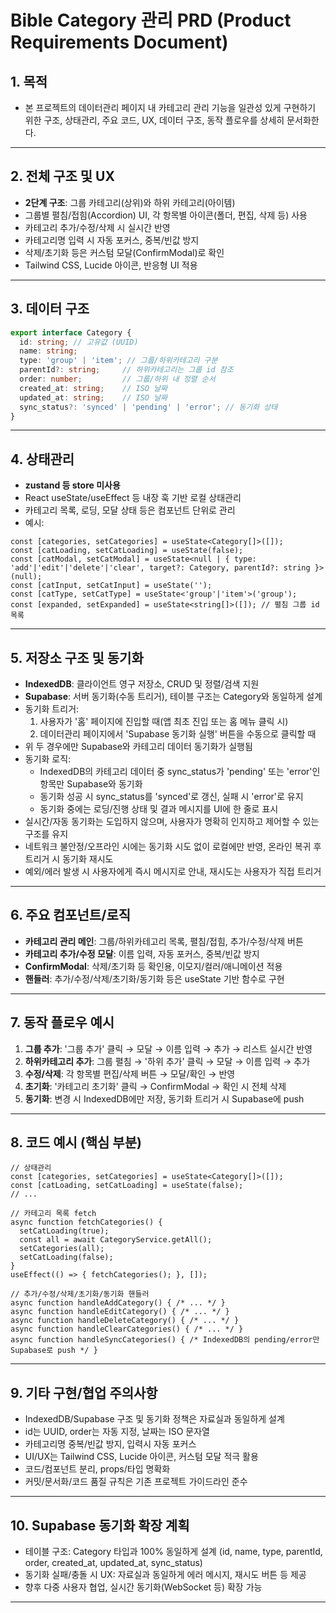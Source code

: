 # Bible Category 관리 PRD (Product Requirements Document)

## 1. 목적
- 본 프로젝트의 데이터관리 페이지 내 카테고리 관리 기능을 일관성 있게 구현하기 위한 구조, 상태관리, 주요 코드, UX, 데이터 구조, 동작 플로우를 상세히 문서화한다.

---

## 2. 전체 구조 및 UX
- **2단계 구조**: 그룹 카테고리(상위)와 하위 카테고리(아이템)
- 그룹별 펼침/접힘(Accordion) UI, 각 항목별 아이콘(폴더, 편집, 삭제 등) 사용
- 카테고리 추가/수정/삭제 시 실시간 반영
- 카테고리명 입력 시 자동 포커스, 중복/빈값 방지
- 삭제/초기화 등은 커스텀 모달(ConfirmModal)로 확인
- Tailwind CSS, Lucide 아이콘, 반응형 UI 적용

---

## 3. 데이터 구조
```ts
export interface Category {
  id: string; // 고유값 (UUID)
  name: string;
  type: 'group' | 'item'; // 그룹/하위카테고리 구분
  parentId?: string;     // 하위카테고리는 그룹 id 참조
  order: number;         // 그룹/하위 내 정렬 순서
  created_at: string;    // ISO 날짜
  updated_at: string;    // ISO 날짜
  sync_status?: 'synced' | 'pending' | 'error'; // 동기화 상태
}
```

---

## 4. 상태관리
- **zustand 등 store 미사용**
- React useState/useEffect 등 내장 훅 기반 로컬 상태관리
- 카테고리 목록, 로딩, 모달 상태 등은 컴포넌트 단위로 관리
- 예시:
```tsx
const [categories, setCategories] = useState<Category[]>([]);
const [catLoading, setCatLoading] = useState(false);
const [catModal, setCatModal] = useState<null | { type: 'add'|'edit'|'delete'|'clear', target?: Category, parentId?: string }>(null);
const [catInput, setCatInput] = useState('');
const [catType, setCatType] = useState<'group'|'item'>('group');
const [expanded, setExpanded] = useState<string[]>([]); // 펼침 그룹 id 목록
```

---

## 5. 저장소 구조 및 동기화
- **IndexedDB**: 클라이언트 영구 저장소, CRUD 및 정렬/검색 지원
- **Supabase**: 서버 동기화(수동 트리거), 테이블 구조는 Category와 동일하게 설계
- 동기화 트리거:
  1. 사용자가 '홈' 페이지에 진입할 때(앱 최초 진입 또는 홈 메뉴 클릭 시)
  2. 데이터관리 페이지에서 'Supabase 동기화 실행' 버튼을 수동으로 클릭할 때
- 위 두 경우에만 Supabase와 카테고리 데이터 동기화가 실행됨
- 동기화 로직:
  - IndexedDB의 카테고리 데이터 중 sync_status가 'pending' 또는 'error'인 항목만 Supabase와 동기화
  - 동기화 성공 시 sync_status를 'synced'로 갱신, 실패 시 'error'로 유지
  - 동기화 중에는 로딩/진행 상태 및 결과 메시지를 UI에 한 줄로 표시
- 실시간/자동 동기화는 도입하지 않으며, 사용자가 명확히 인지하고 제어할 수 있는 구조를 유지
- 네트워크 불안정/오프라인 시에는 동기화 시도 없이 로컬에만 반영, 온라인 복귀 후 트리거 시 동기화 재시도
- 예외/에러 발생 시 사용자에게 즉시 메시지로 안내, 재시도는 사용자가 직접 트리거

---

## 6. 주요 컴포넌트/로직
- **카테고리 관리 메인**: 그룹/하위카테고리 목록, 펼침/접힘, 추가/수정/삭제 버튼
- **카테고리 추가/수정 모달**: 이름 입력, 자동 포커스, 중복/빈값 방지
- **ConfirmModal**: 삭제/초기화 등 확인용, 이모지/컬러/애니메이션 적용
- **핸들러**: 추가/수정/삭제/초기화/동기화 등은 useState 기반 함수로 구현

---

## 7. 동작 플로우 예시
1. **그룹 추가**: '그룹 추가' 클릭 → 모달 → 이름 입력 → 추가 → 리스트 실시간 반영
2. **하위카테고리 추가**: 그룹 펼침 → '하위 추가' 클릭 → 모달 → 이름 입력 → 추가
3. **수정/삭제**: 각 항목별 편집/삭제 버튼 → 모달/확인 → 반영
4. **초기화**: '카테고리 초기화' 클릭 → ConfirmModal → 확인 시 전체 삭제
5. **동기화**: 변경 시 IndexedDB에만 저장, 동기화 트리거 시 Supabase에 push

---

## 8. 코드 예시 (핵심 부분)
```tsx
// 상태관리
const [categories, setCategories] = useState<Category[]>([]);
const [catLoading, setCatLoading] = useState(false);
// ...

// 카테고리 목록 fetch
async function fetchCategories() {
  setCatLoading(true);
  const all = await CategoryService.getAll();
  setCategories(all);
  setCatLoading(false);
}
useEffect(() => { fetchCategories(); }, []);

// 추가/수정/삭제/초기화/동기화 핸들러
async function handleAddCategory() { /* ... */ }
async function handleEditCategory() { /* ... */ }
async function handleDeleteCategory() { /* ... */ }
async function handleClearCategories() { /* ... */ }
async function handleSyncCategories() { /* IndexedDB의 pending/error만 Supabase로 push */ }
```

---

## 9. 기타 구현/협업 주의사항
- IndexedDB/Supabase 구조 및 동기화 정책은 자료실과 동일하게 설계
- id는 UUID, order는 자동 지정, 날짜는 ISO 문자열
- 카테고리명 중복/빈값 방지, 입력시 자동 포커스
- UI/UX는 Tailwind CSS, Lucide 아이콘, 커스텀 모달 적극 활용
- 코드/컴포넌트 분리, props/타입 명확화
- 커밋/문서화/코드 품질 규칙은 기존 프로젝트 가이드라인 준수

---

## 10. Supabase 동기화 확장 계획
- 테이블 구조: Category 타입과 100% 동일하게 설계 (id, name, type, parentId, order, created_at, updated_at, sync_status)
- 동기화 실패/충돌 시 UX: 자료실과 동일하게 에러 메시지, 재시도 버튼 등 제공
- 향후 다중 사용자 협업, 실시간 동기화(WebSocket 등) 확장 가능

--- 